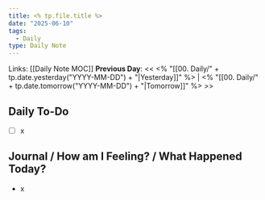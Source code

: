 ```yaml
---
title: <% tp.file.title %>
date: "2025-06-10"
tags:
  - Daily
type: Daily Note
---
```


Links: [[Daily Note MOC]]
**Previous Day**: << <% "[[00. Daily/" + tp.date.yesterday("YYYY-MM-DD") + "|Yesterday]]" %> | <% "[[00. Daily/" + tp.date.tomorrow("YYYY-MM-DD") + "|Tomorrow]]" %> >>

## Daily To-Do
- [ ] x
## Journal / How am I Feeling? / What Happened Today?
- x